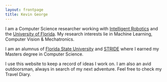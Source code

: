 ```yaml
---
layout: frontpage
title: Kevin George
---
```



I am a Computer Science researcher working with [Intelligent Robotics](https://intelligentrobotics.org) and the [University of Florida](http://www.reef.ufl.edu). My research interests lie in Machine Learning, Computer Vision & Mechatronics. 


I am an alumnus of [Florida State University](http://www.cs.fsu.edu) and [STRIDE](http://www.eng.fsu.edu/stride) where I earned my Masters degree in Computer Science. 


I use this website to keep a record of ideas I work on.
I am also an avid outdoorsman, always in search of my next adventure. Feel free to check my Travel Diary.
